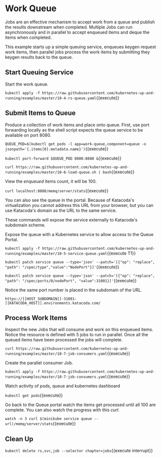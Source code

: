 # Work Queue #

Jobs are an effective mechanism to accept work from a queue and publish the results downstream when completed. Multiple Jobs can run asynchronously and in parallel to accept enqueued items and deque the items when completed. 

This example starts up a simple queuing service, enqueues keygen request work items, then parallel jobs process the work items by submitting they keygen results back to the queue.

## Start Queuing Service ##

Start the work queue.

`kubectl apply -f https://raw.githubusercontent.com/kubernetes-up-and-running/examples/master/10-4-rs-queue.yaml`{{execute}}

## Submit Items to Queue ##

Produce a collection of work items and place onto queue. First, use port forwarding locally as the shell script expects the queue service to be available on port 8080.

`QUEUE_POD=$(kubectl get pods -l app=work-queue,component=queue -o jsonpath='{.items[0].metadata.name}')`{{execute}}

`kubectl port-forward $QUEUE_POD 8080:8080 &`{{execute}}

`curl https://raw.githubusercontent.com/kubernetes-up-and-running/examples/master/10-6-load-queue.sh | bash`{{execute}}

View the _enqueued_ items count, it will be 100.

`curl localhost:8080/memq/server/stats`{{execute}}

You can also see the queue in the portal. Because of Katacoda's virtualization you cannot address this URL from your browser, but you can use Katacoda's domain as the URL to the same service.

These commands will expose the service externally to Katacoda's subdomain scheme.

Expose the queue with a Kubernetes service to allow access to the Queue Portal.

`kubectl apply -f https://raw.githubusercontent.com/kubernetes-up-and-running/examples/master/10-5-service-queue.yaml`{{execute T1}}

`kubectl patch service queue --type='json' --patch='[{"op": "replace", "path": "/spec/type","value":"NodePort"}]'`{{execute}}

`kubectl patch service queue --type='json' --patch='[{"op": "replace",  "path": "/spec/ports/0/nodePort", "value":31001}]'`{{execute}}

Notice the same port number is placed in the subdomain of the URL.

`https://[[HOST_SUBDOMAIN]]-31001-[[KATACODA_HOST]].environments.katacoda.com/`

## Process Work Items ##

Inspect the new Jobs that will consume and work on this enqueued items. Notice the resource is defined with 5 jobs to run in parallel. Once all the queued items have been processed the jobs will complete.

`curl https://raw.githubusercontent.com/kubernetes-up-and-running/examples/master/10-7-job-consumers.yaml`{{execute}}

Create the parallel consumer Job.

`kubectl apply -f https://raw.githubusercontent.com/kubernetes-up-and-running/examples/master/10-7-job-consumers.yaml`{{execute}}

Watch activity of pods, queue and kubernetes dashboard

`kubectl get pods`{{execute}}

Go back to the Queue portal watch the items get processed until all 100 are complete. You can also watch the progress with this _curl_.

`watch -n 3 curl $(minikube service queue --url)/memq/server/stats`{{execute}}

## Clean Up ##

`kubectl delete rs,svc,job --selector chapter=jobs`{{execute interrupt}}